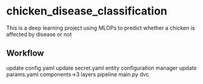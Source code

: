 # chicken_disease_classification
This is a deep learning project using MLOPs to predict whether a chicken is affected by disease or not
## Workflow

update config.yaml
update secret.yaml
entity
configuration manager
update params.yaml
components->3 layers
pipeline
main.py
dvc
